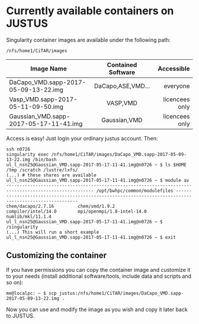 # Currently available containers on JUSTUS

Singularity container images are available under the following path: 

`/nfs/home1/CiTAR/images`

| Image Name | Contained Software | Accessible |
|-------|:------------------:|----------------:|
|DaCapo_VMD.sapp-2017-05-09-13-22.img|DaCapo,ASE,VMD...|everyone|
|Vasp_VMD.sapp-2017-05-11-09-50.img|VASP,VMD|licencees only|
|Gaussian_VMD.sapp-2017-05-17-11-41.img|Gaussian,VMD|licencees only|

Access is easy! Just login your ordinary justus account. Then:

    ssh n0726
    singularity exec /nfs/home1/CiTAR/images/DaCapo_VMD.sapp-2017-05-09-13-22.img /bin/bash
    ul_l_nsn25@Gaussian_VMD.sapp-2017-05-17-11-41.img@n0726 ~ $ ls $HOME /tmp /scratch /lustre/lxfs/
    (...) # these shares are available
    ul_l_nsn25@Gaussian_VMD.sapp-2017-05-17-11-41.img@n0726 ~ $ module av
    ------------------------------------------------------------------------------------------------------- /opt/bwhpc/common/modulefiles -------------------------------------------------------------------------------------------------------
    chem/dacapo/2.7.16         chem/vmd/1.9.2             compiler/intel/14.0        mpi/openmpi/1.8-intel-14.0 numlib/mkl/11.1.4
    ul_l_nsn25@Gaussian_VMD.sapp-2017-05-17-11-41.img@n0726 ~ $ /singularity
    (...) This will run a short example
    ul_l_nsn25@Gaussian_VMD.sapp-2017-05-17-11-41.img@n0726 ~ $ exit

## Customizing the container

If you have permissions you can copy the container image and customize it to your needs (install additional software/tools, include data and scripts and so on):

    me@localpc: ~ $ scp justus:/nfs/home1/CiTAR/images/DaCapo_VMD.sapp-2017-05-09-13-22.img .
    
Now you can use and modify the image as you wish and copy it later back to JUSTUS.
